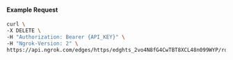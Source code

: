 <!-- Code generated for API Clients. DO NOT EDIT. -->
#### Example Request
```bash
curl \
-X DELETE \
-H "Authorization: Bearer {API_KEY}" \
-H "Ngrok-Version: 2" \
https://api.ngrok.com/edges/https/edghts_2vo4N8fG4CwTBT8XCL48n099WYP/routes/edghtsrt_2vo4N6kS7HeQakP4PP21NQohTRR/oauth
